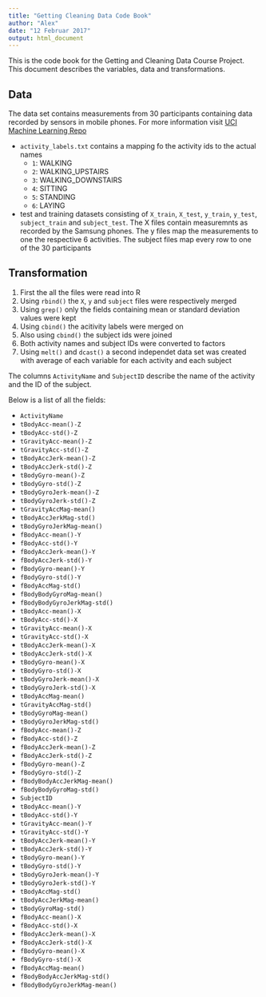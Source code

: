 ```yaml
---
title: "Getting Cleaning Data Code Book"
author: "Alex"
date: "12 Februar 2017"
output: html_document
---
```



This is the code book for the Getting and Cleaning Data Course Project. This document describes the variables, data and transformations.

## Data

The data set contains measurements from 30 participants containing data recorded by sensors in mobile phones. For more information visit [UCI Machine Learning Repo](http://archive.ics.uci.edu/ml/datasets/Human+Activity+Recognition+Using+Smartphones)

* `activity_labels.txt` contains a mapping fo the activity ids to the actual names
    + `1`: WALKING
    + `2`: WALKING_UPSTAIRS
    + `3`: WALKING_DOWNSTAIRS
    + `4`: SITTING
    + `5`: STANDING
    + `6`: LAYING
* test and training datasets consisting of `X_train`, `X_test`, `y_train`, `y_test`, `subject_train` and `subject_test`. The X files contain measuremnts as recorded by the Samsung phones. The y files map the measurements to one the respective 6 activities. The subject files map every row to one of the 30 participants



## Transformation

1. First the all the files were read into R
2. Using `rbind()` the `X`, `y` and `subject` files were respectively merged
3. Using `grep()` only the fields containing mean or standard deviation values were kept
4. Using `cbind()` the acitivity labels were merged on
5. Also using `cbind()` the subject ids were joined
6. Both activity names and subject IDs were converted to factors
7. Using `melt()` and `dcast()` a second independet data set was created with average of each variable for each activity and each subject


The columns `ActivityName` and `SubjectID` describe the name of the activity and the ID of the subject.

Below is a list of all the fields:

* `ActivityName`                
* `tBodyAcc-mean()-Z`           
* `tBodyAcc-std()-Z`            
* `tGravityAcc-mean()-Z`        
* `tGravityAcc-std()-Z`         
* `tBodyAccJerk-mean()-Z`       
* `tBodyAccJerk-std()-Z`        
* `tBodyGyro-mean()-Z`          
* `tBodyGyro-std()-Z`           
* `tBodyGyroJerk-mean()-Z`      
* `tBodyGyroJerk-std()-Z`       
* `tGravityAccMag-mean()`       
* `tBodyAccJerkMag-std()`       
* `tBodyGyroJerkMag-mean()`     
* `fBodyAcc-mean()-Y`           
* `fBodyAcc-std()-Y`            
* `fBodyAccJerk-mean()-Y`       
* `fBodyAccJerk-std()-Y`        
* `fBodyGyro-mean()-Y`          
* `fBodyGyro-std()-Y`           
* `fBodyAccMag-std()`           
* `fBodyBodyGyroMag-mean()`     
* `fBodyBodyGyroJerkMag-std()`  
* `tBodyAcc-mean()-X`           
* `tBodyAcc-std()-X`            
* `tGravityAcc-mean()-X`        
* `tGravityAcc-std()-X`         
* `tBodyAccJerk-mean()-X`       
* `tBodyAccJerk-std()-X`        
* `tBodyGyro-mean()-X`          
* `tBodyGyro-std()-X`           
* `tBodyGyroJerk-mean()-X`      
* `tBodyGyroJerk-std()-X`       
* `tBodyAccMag-mean()`          
* `tGravityAccMag-std()`        
* `tBodyGyroMag-mean()`         
* `tBodyGyroJerkMag-std()`      
* `fBodyAcc-mean()-Z`           
* `fBodyAcc-std()-Z`            
* `fBodyAccJerk-mean()-Z`       
* `fBodyAccJerk-std()-Z`        
* `fBodyGyro-mean()-Z`          
* `fBodyGyro-std()-Z`           
* `fBodyBodyAccJerkMag-mean()`  
* `fBodyBodyGyroMag-std()`      
* `SubjectID`   
* `tBodyAcc-mean()-Y`          
* `tBodyAcc-std()-Y`           
* `tGravityAcc-mean()-Y`       
* `tGravityAcc-std()-Y`        
* `tBodyAccJerk-mean()-Y`      
* `tBodyAccJerk-std()-Y`       
* `tBodyGyro-mean()-Y`         
* `tBodyGyro-std()-Y`          
* `tBodyGyroJerk-mean()-Y`     
* `tBodyGyroJerk-std()-Y`      
* `tBodyAccMag-std()`          
* `tBodyAccJerkMag-mean()`     
* `tBodyGyroMag-std()`         
* `fBodyAcc-mean()-X`          
* `fBodyAcc-std()-X`           
* `fBodyAccJerk-mean()-X`      
* `fBodyAccJerk-std()-X`       
* `fBodyGyro-mean()-X`         
* `fBodyGyro-std()-X`          
* `fBodyAccMag-mean()`         
* `fBodyBodyAccJerkMag-std()`  
* `fBodyBodyGyroJerkMag-mean()`